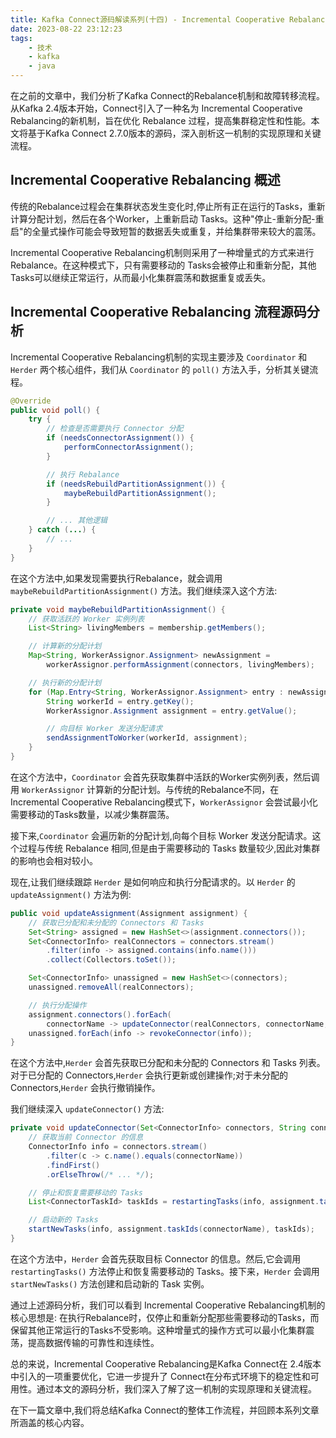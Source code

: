 ```yaml
---
title: Kafka Connect源码解读系列(十四) - Incremental Cooperative Rebalancing原理解析
date: 2023-08-22 23:12:23
tags: 
    - 技术
    - kafka
    - java
---
```


在之前的文章中，我们分析了Kafka Connect的Rebalance机制和故障转移流程。从Kafka 2.4版本开始，Connect引入了一种名为 Incremental Cooperative Rebalancing的新机制，旨在优化 Rebalance 过程，提高集群稳定性和性能。本文将基于Kafka Connect 2.7.0版本的源码，深入剖析这一机制的实现原理和关键流程。

## Incremental Cooperative Rebalancing 概述

传统的Rebalance过程会在集群状态发生变化时,停止所有正在运行的Tasks，重新计算分配计划，然后在各个Worker，上重新启动 Tasks。这种"停止-重新分配-重启"的全量式操作可能会导致短暂的数据丢失或重复，并给集群带来较大的震荡。

Incremental Cooperative Rebalancing机制则采用了一种增量式的方式来进行Rebalance。在这种模式下，只有需要移动的 Tasks会被停止和重新分配，其他Tasks可以继续正常运行，从而最小化集群震荡和数据重复或丢失。

## Incremental Cooperative Rebalancing 流程源码分析

Incremental Cooperative Rebalancing机制的实现主要涉及 `Coordinator` 和 `Herder` 两个核心组件，我们从 `Coordinator` 的 `poll()` 方法入手，分析其关键流程。

```java
@Override
public void poll() {
    try {
        // 检查是否需要执行 Connector 分配
        if (needsConnectorAssignment()) {
            performConnectorAssignment();
        }

        // 执行 Rebalance
        if (needsRebuildPartitionAssignment()) {
            maybeRebuildPartitionAssignment();
        }

        // ... 其他逻辑
    } catch (...) {
        // ...
    }
}
```

在这个方法中,如果发现需要执行Rebalance，就会调用 `maybeRebuildPartitionAssignment()` 方法。我们继续深入这个方法:

```java
private void maybeRebuildPartitionAssignment() {
    // 获取活跃的 Worker 实例列表
    List<String> livingMembers = membership.getMembers();

    // 计算新的分配计划
    Map<String, WorkerAssignor.Assignment> newAssignment =
        workerAssignor.performAssignment(connectors, livingMembers);

    // 执行新的分配计划
    for (Map.Entry<String, WorkerAssignor.Assignment> entry : newAssignment.entrySet()) {
        String workerId = entry.getKey();
        WorkerAssignor.Assignment assignment = entry.getValue();

        // 向目标 Worker 发送分配请求
        sendAssignmentToWorker(workerId, assignment);
    }
}
```

在这个方法中，`Coordinator` 会首先获取集群中活跃的Worker实例列表，然后调用 `WorkerAssignor` 计算新的分配计划。与传统的Rebalance不同，在 Incremental Cooperative Rebalancing模式下，`WorkerAssignor` 会尝试最小化需要移动的Tasks数量，以减少集群震荡。

接下来,`Coordinator` 会遍历新的分配计划,向每个目标 Worker 发送分配请求。这个过程与传统 Rebalance 相同,但是由于需要移动的 Tasks 数量较少,因此对集群的影响也会相对较小。

现在,让我们继续跟踪 `Herder` 是如何响应和执行分配请求的。以 `Herder` 的 `updateAssignment()` 方法为例:

```java
public void updateAssignment(Assignment assignment) {
    // 获取已分配和未分配的 Connectors 和 Tasks
    Set<String> assigned = new HashSet<>(assignment.connectors());
    Set<ConnectorInfo> realConnectors = connectors.stream()
        .filter(info -> assigned.contains(info.name()))
        .collect(Collectors.toSet());

    Set<ConnectorInfo> unassigned = new HashSet<>(connectors);
    unassigned.removeAll(realConnectors);

    // 执行分配操作
    assignment.connectors().forEach(
        connectorName -> updateConnector(realConnectors, connectorName, assignment));
    unassigned.forEach(info -> revokeConnector(info));
}
```

在这个方法中,`Herder` 会首先获取已分配和未分配的 Connectors 和 Tasks 列表。对于已分配的 Connectors,`Herder` 会执行更新或创建操作;对于未分配的 Connectors,`Herder` 会执行撤销操作。

我们继续深入 `updateConnector()` 方法:

```java
private void updateConnector(Set<ConnectorInfo> connectors, String connectorName, Assignment assignment) {
    // 获取当前 Connector 的信息
    ConnectorInfo info = connectors.stream()
        .filter(c -> c.name().equals(connectorName))
        .findFirst()
        .orElseThrow(/* ... */);

    // 停止和恢复需要移动的 Tasks
    List<ConnectorTaskId> taskIds = restartingTasks(info, assignment.taskIds(connectorName));

    // 启动新的 Tasks
    startNewTasks(info, assignment.taskIds(connectorName), taskIds);
}
```

在这个方法中，`Herder` 会首先获取目标 Connector 的信息。然后,它会调用 `restartingTasks()` 方法停止和恢复需要移动的 Tasks。接下来，`Herder` 会调用 `startNewTasks()` 方法创建和启动新的 Task 实例。

通过上述源码分析，我们可以看到 Incremental Cooperative Rebalancing机制的核心思想是: 在执行Rebalance时，仅停止和重新分配那些需要移动的Tasks，而保留其他正常运行的Tasks不受影响。这种增量式的操作方式可以最小化集群震荡，提高数据传输的可靠性和连续性。

总的来说，Incremental Cooperative Rebalancing是Kafka Connect在 2.4版本中引入的一项重要优化，它进一步提升了 Connect在分布式环境下的稳定性和可用性。通过本文的源码分析，我们深入了解了这一机制的实现原理和关键流程。

在下一篇文章中,我们将总结Kafka Connect的整体工作流程，并回顾本系列文章所涵盖的核心内容。